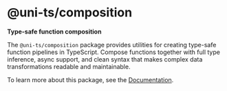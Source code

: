 # @uni-ts/composition

**Type-safe function composition**

The `@uni-ts/composition` package provides utilities for creating type-safe function pipelines in TypeScript. Compose functions together with full type inference, async support, and clean syntax that makes complex data transformations readable and maintainable.

To learn more about this package, see the [Documentation](https://uni-ts.pages.dev/docs/composition/).
